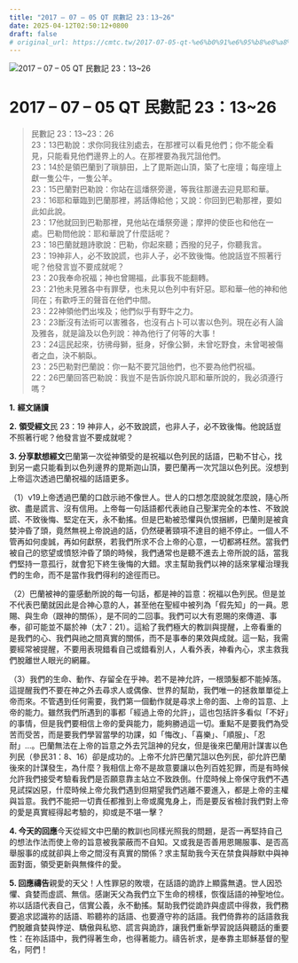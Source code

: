 ```yaml
---
title: "2017 – 07 – 05 QT 民數記 23：13~26"
date: 2025-04-12T02:50:12+0800
draft: false
# original_url: https://cmtc.tw/2017-07-05-qt-%e6%b0%91%e6%95%b8%e8%a8%98-23%ef%bc%9a1326
---
```


![2017 – 07 – 05 QT 民數記 23：13\~26](/images/qt.jpg   "2017 – 07 – 05 QT 民數記 23：13\~26")

# 2017 – 07 – 05 QT 民數記 23：13\~26

> 民數記 23：13\~23：26  
> 23：13巴勒說：求你同我往別處去，在那裡可以看見他們；你不能全看見，只能看見他們邊界上的人。在那裡要為我咒詛他們。  
> 23：14於是領巴蘭到了瑣腓田，上了毘斯迦山頂，築了七座壇；每座壇上獻一隻公牛，一隻公羊。  
> 23：15巴蘭對巴勒說：你站在這燔祭旁邊，等我往那邊去迎見耶和華。  
> 23：16耶和華臨到巴蘭那裡，將話傳給他；又說：你回到巴勒那裡，要如此如此說。  
> 23：17他就回到巴勒那裡，見他站在燔祭旁邊；摩押的使臣也和他在一處。巴勒問他說：耶和華說了什麼話呢？  
> 23：18巴蘭就題詩歌說：巴勒，你起來聽；西撥的兒子，你聽我言。  
> 23：19神非人，必不致說謊，也非人子，必不致後悔。他說話豈不照著行呢？他發言豈不要成就呢？  
> 23：20我奉命祝福；神也曾賜福，此事我不能翻轉。  
> 23：21他未見雅各中有罪孽，也未見以色列中有奸惡。耶和華─他的神和他同在；有歡呼王的聲音在他們中間。  
> 23：22神領他們出埃及；他們似乎有野牛之力。  
> 23：23斷沒有法術可以害雅各，也沒有占卜可以害以色列。現在必有人論及雅各，就是論及以色列說：神為他行了何等的大事！  
> 23：24這民起來，彷彿母獅，挺身，好像公獅，未曾吃野食，未曾喝被傷者之血，決不躺臥。  
> 23：25巴勒對巴蘭說：你一點不要咒詛他們，也不要為他們祝福。  
> 22：26巴蘭回答巴勒說：我豈不是告訴你說凡耶和華所說的，我必須遵行嗎？

**1.** **經文誦讀**

**2.** **領受經文**民 23：19 神非人，必不致說謊，也非人子，必不致後悔。他說話豈不照著行呢？他發言豈不要成就呢？

**3. 分享默想經文**巴蘭第一次從神領受的是祝福以色列民的話語，巴勒不甘心，找到另一處只能看到以色列邊界的毘斯迦山頂，要巴蘭再一次咒詛以色列民。沒想到上帝這次透過巴蘭祝福的話語更多。

（1）v19上帝透過巴蘭的口啟示祂不像世人。世人的口想怎麼說就怎麼說，隨心所欲、盡是謊言、沒有信用。上帝每一句話語都代表祂自己聖潔完全的本性、不致說謊、不致後悔、堅定在天，永不動搖。但是巴勒被恐懼與仇恨捆綁，巴蘭則是被貪婪沖昏了頭，竟然無視上帝說過的話，仍然硬著頸項不達目的絕不停止。一個人不管再如何虔誠，再如何獻祭，若我們所求不合上帝的心意，一切都將枉然。當我們被自己的慾望或憤怒沖昏了頭的時候，我們通常也是聽不進去上帝所說的話，當我們堅持一意孤行，就會犯下終生後悔的大錯。求主幫助我們以神的話來掌權治理我們的生命，而不是當作我們得利的途徑而已。

（2）巴蘭被神的靈感動所說的每一句話，都是神的旨意：祝福以色列民。但是並不代表巴蘭就因此是合神心意的人，甚至他在聖經中被列為「假先知」的一員。恩賜、與生命（跟神的關係），是不同的二回事。我們可以大有恩賜的來傳道、事奉，卻可能並不屬於神（太7：21）。這給了我們極大的教訓與提醒，上帝看重的是我們的心、我們與祂之間真實的關係，而不是事奉的果效與成就。這一點，我需要經常被提醒，不要用表現錯看自己或錯看別人，人看外表，神看內心，求主救我們脫離世人眼光的網羅。

（3）我們的生命、動作、存留全在乎神。若不是神允許，一根頭髮都不能掉落。這提醒我們不要在神之外去尋求人或偶像、世界的幫助，我們唯一的拯救單單從上帝而來。不管遇到任何需要，我們第一個動作就是尋求上帝的面、上帝的旨意、上帝的能力。雖然我們所遇到的事都「經過上帝的允許」，這也包括許多看似「不好」的事情，但是我們要相信上帝的愛與能力，能夠勝過這一切。重點不是要我們為受苦而受苦，而是要我們學習當學的功課，如「悔改」、「喜樂」、「順服」、「忍耐」…。巴蘭無法在上帝的旨意之外去咒詛神的兒女，但是後來巴蘭用計謀害以色列民（參民31：8、16）卻是成功的。上帝不允許巴蘭咒詛以色列民，卻允許巴蘭後來的計謀發生，為什麼？我相信上帝不是故意要讓以色列百姓犯罪，而是有時候允許我們接受考驗看我們是否願意靠主站立不致跌倒。什麼時候上帝保守我們不遇見試探凶惡，什麼時候上帝允我們遇到但期望我們逃離不要進入，都是上帝的主權與旨意。我們不能把一切責任都推到上帝或魔鬼身上，而是要反省檢討我們對上帝的愛是真實經得起考驗的，抑或是不堪一擊？

**4. 今天的回應**今天從經文中巴蘭的教訓也同樣光照我的問題，是否一再堅持自己的想法作法而使上帝的旨意被我蒙蔽而不自知。又或我是否善用恩賜服事、是否高舉服事的成就卻與上帝之間沒有真實的關係？求主幫助我今天在禁食與靜默中與神面對面，領受更新與無條件的愛。

**5. 回應禱告**親愛的天父！人性罪惡的敗壞，在話語的詭詐上顯露無遺。世人因恐懼、貪婪而虛謊、無信。感謝天父為我們立下生命的榜樣，恢復話語的神聖地位。祢以話語代表自己，信實公義，永不動搖。幫助我們從詭詐與虛謊中得救，我們務要追求認識祢的話語、聆聽祢的話語、也要遵守祢的話語。我們倚靠祢的話語救我們脫離貪婪與悖逆、驕傲與私慾、謊言與詭詐，讓我們重新學習說話與聽話的重要性：在祢話語中，我們得著生命，也得著能力。禱告祈求，是奉靠主耶穌基督的聖名，阿們！